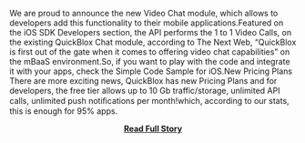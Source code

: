 <p>We are proud to announce the new Video Chat module, which allows to developers add this functionality to their mobile applications.Featured on the iOS SDK Developers section, the API performs the 1 to 1 Video Calls, on the existing QuickBlox Chat module, according to The Next Web, “QuickBlox is first out of the gate when it comes to offering video chat capabilities” on the mBaaS environment.So, if you want to play with the code and integrate it with your apps, check the Simple Code Sample for iOS.New Pricing Plans
 There are more exciting news, QuickBlox has new Pricing Plans and for developers, the free tier allows up to 10 Gb traffic/storage, unlimited API calls, unlimited push notiﬁcations per month!which, according to our stats, this is enough for 95% apps.</p>
<center><p><a href="http://quickblox.com/blog/2013/02/quickblox-updates-videochat-and-unlimited-api-calls-for-developers/" style='padding:25px; font-sze:18px; font-weight: bold;'>Read Full Story</a></p></center>
